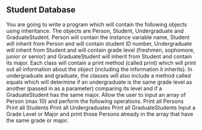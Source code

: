## Student Database
You are going to write a program which will contain the following objects using inheritance.  The objects are Person, Student, Undergraduate and GraduateStudent.  Person will contain the instance variable name, Student will inherit from Person and will contain student ID number, Undergraduate will inherit from Student and will contain grade level (freshmen, sophomore, junior or senior) and GraduateStudent will inherit from Student and contain its major.  Each class will contain a print method (called print) which will print out all information about the object (including the information it inherits).  In undergraduate and graduate, the classes will also include a method called equals which will determine if an undergraduate is the same grade level as another (passed in as a parameter) comparing its level and if a GraduateStudent has the same major.  Allow the user to input an array of Person (max 10) and perform the following operations.
 Print all Persons
 Print all Students
 Print all Undergraduates
 Print all GraduateStudents
Input a Grade Level or Major and print those Persons already in the array that have the same grade or major.
